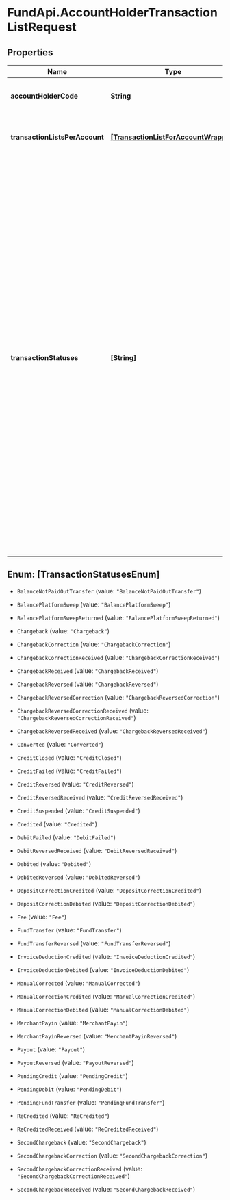 # FundApi.AccountHolderTransactionListRequest

## Properties

Name | Type | Description | Notes
------------ | ------------- | ------------- | -------------
**accountHolderCode** | **String** | The code of the account holder that owns the account(s) of which retrieve the transaction list. | 
**transactionListsPerAccount** | [**[TransactionListForAccountWrapper]**](TransactionListForAccountWrapper.md) | A list of accounts to include in the transaction list. If left blank, the last fifty (50) transactions for all accounts of the account holder will be included. | [optional] 
**transactionStatuses** | **[String]** | A list of statuses to include in the transaction list. If left blank, all transactions will be included. &gt;Permitted values: &gt;* &#x60;PendingCredit&#x60; - a pending balance credit. &gt;* &#x60;CreditFailed&#x60; - a pending credit failure; the balance will not be credited. &gt;* &#x60;Credited&#x60; - a credited balance. &gt;* &#x60;PendingDebit&#x60; - a pending balance debit (e.g., a refund). &gt;* &#x60;CreditClosed&#x60; - a pending credit closed; the balance will not be credited. &gt;* &#x60;CreditSuspended&#x60; - a pending credit closed; the balance will not be credited. &gt;* &#x60;DebitFailed&#x60; - a pending debit failure; the balance will not be debited. &gt;* &#x60;Debited&#x60; - a debited balance (e.g., a refund). &gt;* &#x60;DebitReversedReceived&#x60; - a pending refund reversal. &gt;* &#x60;DebitedReversed&#x60; - a reversed refund. &gt;* &#x60;ChargebackReceived&#x60; - a received chargeback request. &gt;* &#x60;Chargeback&#x60; - a processed chargeback. &gt;* &#x60;ChargebackReversedReceived&#x60; - a pending chargeback reversal. &gt;* &#x60;ChargebackReversed&#x60; - a reversed chargeback. &gt;* &#x60;Converted&#x60; - converted. &gt;* &#x60;ManualCorrected&#x60; - manual booking/adjustment by Adyen. &gt;* &#x60;Payout&#x60; - a payout. &gt;* &#x60;PayoutReversed&#x60; - a reversed payout. &gt;* &#x60;PendingFundTransfer&#x60; - a pending transfer of funds from one account to another. &gt;* &#x60;FundTransfer&#x60; - a transfer of funds from one account to another. | [optional] 



## Enum: [TransactionStatusesEnum]


* `BalanceNotPaidOutTransfer` (value: `"BalanceNotPaidOutTransfer"`)

* `BalancePlatformSweep` (value: `"BalancePlatformSweep"`)

* `BalancePlatformSweepReturned` (value: `"BalancePlatformSweepReturned"`)

* `Chargeback` (value: `"Chargeback"`)

* `ChargebackCorrection` (value: `"ChargebackCorrection"`)

* `ChargebackCorrectionReceived` (value: `"ChargebackCorrectionReceived"`)

* `ChargebackReceived` (value: `"ChargebackReceived"`)

* `ChargebackReversed` (value: `"ChargebackReversed"`)

* `ChargebackReversedCorrection` (value: `"ChargebackReversedCorrection"`)

* `ChargebackReversedCorrectionReceived` (value: `"ChargebackReversedCorrectionReceived"`)

* `ChargebackReversedReceived` (value: `"ChargebackReversedReceived"`)

* `Converted` (value: `"Converted"`)

* `CreditClosed` (value: `"CreditClosed"`)

* `CreditFailed` (value: `"CreditFailed"`)

* `CreditReversed` (value: `"CreditReversed"`)

* `CreditReversedReceived` (value: `"CreditReversedReceived"`)

* `CreditSuspended` (value: `"CreditSuspended"`)

* `Credited` (value: `"Credited"`)

* `DebitFailed` (value: `"DebitFailed"`)

* `DebitReversedReceived` (value: `"DebitReversedReceived"`)

* `Debited` (value: `"Debited"`)

* `DebitedReversed` (value: `"DebitedReversed"`)

* `DepositCorrectionCredited` (value: `"DepositCorrectionCredited"`)

* `DepositCorrectionDebited` (value: `"DepositCorrectionDebited"`)

* `Fee` (value: `"Fee"`)

* `FundTransfer` (value: `"FundTransfer"`)

* `FundTransferReversed` (value: `"FundTransferReversed"`)

* `InvoiceDeductionCredited` (value: `"InvoiceDeductionCredited"`)

* `InvoiceDeductionDebited` (value: `"InvoiceDeductionDebited"`)

* `ManualCorrected` (value: `"ManualCorrected"`)

* `ManualCorrectionCredited` (value: `"ManualCorrectionCredited"`)

* `ManualCorrectionDebited` (value: `"ManualCorrectionDebited"`)

* `MerchantPayin` (value: `"MerchantPayin"`)

* `MerchantPayinReversed` (value: `"MerchantPayinReversed"`)

* `Payout` (value: `"Payout"`)

* `PayoutReversed` (value: `"PayoutReversed"`)

* `PendingCredit` (value: `"PendingCredit"`)

* `PendingDebit` (value: `"PendingDebit"`)

* `PendingFundTransfer` (value: `"PendingFundTransfer"`)

* `ReCredited` (value: `"ReCredited"`)

* `ReCreditedReceived` (value: `"ReCreditedReceived"`)

* `SecondChargeback` (value: `"SecondChargeback"`)

* `SecondChargebackCorrection` (value: `"SecondChargebackCorrection"`)

* `SecondChargebackCorrectionReceived` (value: `"SecondChargebackCorrectionReceived"`)

* `SecondChargebackReceived` (value: `"SecondChargebackReceived"`)




